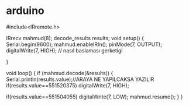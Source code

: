 # arduino
#include<IRremote.h>

IRrecv mahmud(8);
decode_results results;
void setup() {
 Serial.begin(9600);
 mahmud.enableIRIn();
 pinMode(7, OUTPUT);
 digitalWrite(7, HIGH); // nasıl baslaması gerketigi
 
}

void loop() {
if (mahmud.decode(&results))
{
  Serial.println(results.value);//ARAYA NE YAPILCAKSA YAZILIR
  if(results.value==551520375)
digitalWrite(7, HIGH);

if(results.value==551504055)
digitalWrite(7, LOW);
mahmud.resume();
}
}
